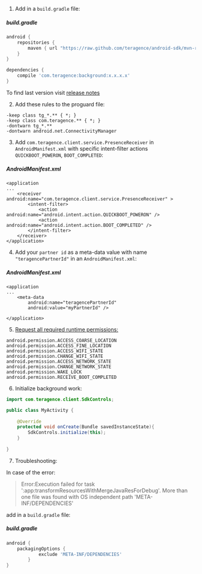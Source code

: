 1. Add in a `build.gradle` file:
##### build.gradle
```groovy
android {
    repositories {
        maven { url "https://raw.github.com/teragence/android-sdk/mvn-rep" }
    }
}
```
```groovy
dependencies {
    compile 'com.teragence:background:x.x.x.x'
}
```
To find last version visit [release notes](https://github.com/Teragence/android-sdk/blob/master/release_notes.md)

2. Add these rules to the proguard file:

```
-keep class tg_*.** { *; }
-keep class com.teragence.** { *; }
-dontwarn tg_*.**
-dontwarn android.net.ConnectivityManager
```

3. Add `com.teragence.client.service.PresenceReceiver` in `AndroidManifest.xml`
with specific intent-filter actions `QUICKBOOT_POWERON`, `BOOT_COMPLETED`:

##### AndroidManifest.xml

    <application
    ...
        <receiver android:name="com.teragence.client.service.PresenceReceiver" >
            <intent-filter>
                <action android:name="android.intent.action.QUICKBOOT_POWERON" />
                <action android:name="android.intent.action.BOOT_COMPLETED" />
            </intent-filter>
        </receiver>
    </application>
    
4. Add your `partner id` as a meta-data value with name `"teragencePartnerId"` in an `AndroidManifest.xml`:

##### AndroidManifest.xml
    <application
    ...
        <meta-data
            android:name="teragencePartnerId"
            android:value="myPartnerId" />
    
    </application>
    
5. [Request all required runtime permissions:](https://developer.android.com/training/permissions/requesting.html)

```android.permission.INTERNET
android.permission.ACCESS_COARSE_LOCATION
android.permission.ACCESS_FINE_LOCATION
android.permission.ACCESS_WIFI_STATE
android.permission.CHANGE_WIFI_STATE
android.permission.ACCESS_NETWORK_STATE
android.permission.CHANGE_NETWORK_STATE
android.permission.WAKE_LOCK
android.permission.RECEIVE_BOOT_COMPLETED
```

6. Initialize background work:

```java
import com.teragence.client.SdkControls;

public class MyActivity {
    
    @Override
    protected void onCreate(Bundle savedInstanceState){
        SdkControls.initialize(this);
    }
	
}

```

7. Troubleshooting:

In case of the error: 

>Error:Execution failed for task ':app:transformResourcesWithMergeJavaResForDebug'.
More than one file was found with OS independent path 'META-INF/DEPENDENCIES'
    
add in a `build.gradle` file:
    
##### build.gradle
```groovy
android {
    packagingOptions {
            exclude 'META-INF/DEPENDENCIES'
        }
}
```
